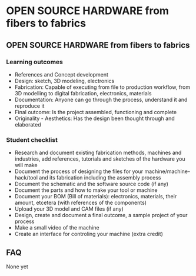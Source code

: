 # OPEN SOURCE HARDWARE from fibers to fabrics

## OPEN SOURCE HARDWARE from fibers to fabrics

### Learning outcomes

* References and Concept development
* Design: sketch, 3D modeling, electronics
* Fabrication: Capable of executing from file to production workflow, from 3D modelling to digital fabrication, electronics, materials
* Documentation: Anyone can go through the process, understand it and reproduce it
* Final outcome: Is the project assembled, functioning and complete
* Originality - Aesthetics: Has the design been thought through and elaborated

### Student checklist

* Research and document existing fabrication methods, machines and industries, add references, tutorials and sketches of the hardware you will make
* Document the process of designing the files for your machine/machine-hack/tool and its fabrication including the assembly process
* Document the schematic and the software source code (if any)
* Document the parts and how to make your tool or machine
* Document your BOM (Bill of materials): electronics, materials, their amount, etcetera (with references of the components)
* Upload your 3D model and CAM files (if any)
* Design, create and document a final outcome, a sample project of your process
* Make a small video of the machine
* Create an interface for controling your machine (extra credit)

## FAQ

None yet

